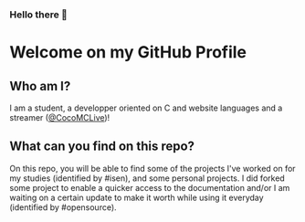 ### Hello there 👋

# Welcome on my GitHub Profile

## Who am I?

I am a student, a developper oriented on C and website languages and a streamer (<a href="https://twitch.tv/cocomclive">@CocoMCLive</a>)!

## What can you find on this repo?

On this repo, you will be able to find some of the projects I've worked on for my studies (identified by #isen), and some personal projects. I did forked some project to enable a quicker access to the documentation and/or I am waiting on a certain update to make it worth while using it everyday (identified by #opensource).
